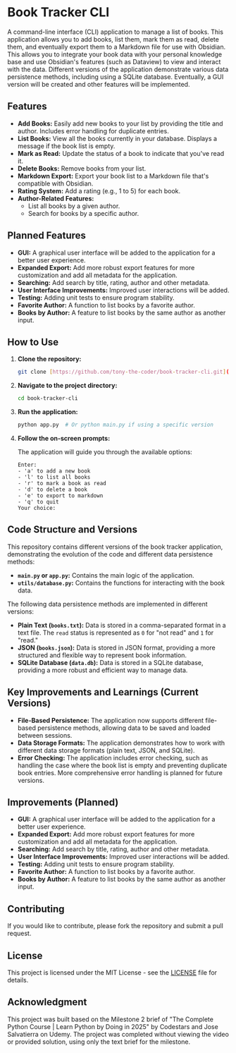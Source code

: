 # Book Tracker CLI

A command-line interface (CLI) application to manage a list of books. This application allows you to add books, list them, mark them as read, delete them, and eventually export them to a Markdown file for use with Obsidian. This allows you to integrate your book data with your personal knowledge base and use Obsidian's features (such as Dataview) to view and interact with the data.  Different versions of the application demonstrate various data persistence methods, including using a SQLite database. Eventually, a GUI version will be created and other features will be implemented.

## Features

*   **Add Books:** Easily add new books to your list by providing the title and author. Includes error handling for duplicate entries.
*   **List Books:** View all the books currently in your database. Displays a message if the book list is empty.
*   **Mark as Read:** Update the status of a book to indicate that you've read it.
*   **Delete Books:** Remove books from your list.
*   **Markdown Export:** Export your book list to a Markdown file that's compatible with Obsidian.
*   **Rating System:** Add a rating (e.g., 1 to 5) for each book.
*   **Author-Related Features:**
    *   List all books by a given author.
    *   Search for books by a specific author.

## Planned Features

*   **GUI:** A graphical user interface will be added to the application for a better user experience.
*   **Expanded Export:** Add more robust export features for more customization and add all metadata for the application.
*   **Searching:** Add search by title, rating, author and other metadata.
*   **User Interface Improvements:** Improved user interactions will be added.
*   **Testing:** Adding unit tests to ensure program stability.
*   **Favorite Author:** A function to list books by a favorite author.
*   **Books by Author:** A feature to list books by the same author as another input.

## How to Use

1.  **Clone the repository:**

    ```bash
    git clone [https://github.com/tony-the-coder/book-tracker-cli.git](https://github.com/tony-the-coder/book-tracker-cli.git)
    ```

2.  **Navigate to the project directory:**

    ```bash
    cd book-tracker-cli
    ```

3.  **Run the application:**

    ```bash
    python app.py  # Or python main.py if using a specific version
    ```

4.  **Follow the on-screen prompts:**

    The application will guide you through the available options:

    ```
    Enter:
    - 'a' to add a new book
    - 'l' to list all books
    - 'r' to mark a book as read
    - 'd' to delete a book
    - 'e' to export to markdown
    - 'q' to quit
    Your choice:
    ```

## Code Structure and Versions

This repository contains different versions of the book tracker application, demonstrating the evolution of the code and different data persistence methods:

*   **`main.py` or `app.py`:** Contains the main logic of the application.
*   **`utils/database.py`:** Contains the functions for interacting with the book data.

The following data persistence methods are implemented in different versions:

*   **Plain Text (`books.txt`):**  Data is stored in a comma-separated format in a text file.  The `read` status is represented as `0` for "not read" and `1` for "read."
*   **JSON (`books.json`):** Data is stored in JSON format, providing a more structured and flexible way to represent book information.
*   **SQLite Database (`data.db`):** Data is stored in a SQLite database, providing a more robust and efficient way to manage data.

##  Key Improvements and Learnings (Current Versions)

*   **File-Based Persistence:** The application now supports different file-based persistence methods, allowing data to be saved and loaded between sessions.
*   **Data Storage Formats:** The application demonstrates how to work with different data storage formats (plain text, JSON, and SQLite).
*   **Error Checking:** The application includes error checking, such as handling the case where the book list is empty and preventing duplicate book entries. More comprehensive error handling is planned for future versions.

## Improvements (Planned)

*   **GUI:** A graphical user interface will be added to the application for a better user experience.
*   **Expanded Export:** Add more robust export features for more customization and add all metadata for the application.
*   **Searching:** Add search by title, rating, author and other metadata.
*   **User Interface Improvements:** Improved user interactions will be added.
*   **Testing:** Adding unit tests to ensure program stability.
*   **Favorite Author:** A function to list books by a favorite author.
*   **Books by Author:** A feature to list books by the same author as another input.

## Contributing

If you would like to contribute, please fork the repository and submit a pull request.

## License

This project is licensed under the MIT License - see the [LICENSE](LICENSE) file for details.

## Acknowledgment

This project was built based on the Milestone 2 brief of "The Complete Python Course | Learn Python by Doing in 2025" by Codestars and Jose Salvatierra on Udemy. The project was completed without viewing the video or provided solution, using only the text brief for the milestone.